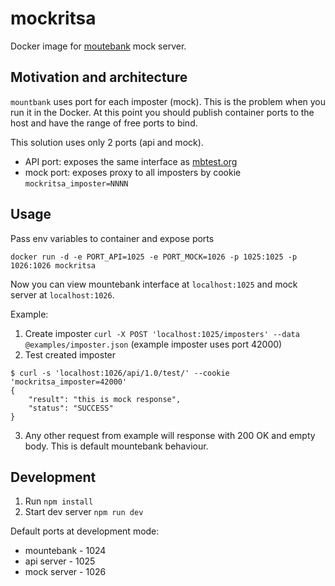 # mockritsa

Docker image for [moutebank](http://www.mbtest.org) mock server.

## Motivation and architecture

`mountbank` uses port for each imposter (mock).
This is the problem when you run it in the Docker.
At this point you should publish container ports to the host and have the range of free ports to bind.

This solution uses only 2 ports (api and mock).
* API port: exposes the same interface as [mbtest.org](http://www.mbtest.org)
* mock port: exposes proxy to all imposters by cookie `mockritsa_imposter=NNNN`

## Usage

Pass env variables to container and expose ports

`docker run -d -e PORT_API=1025 -e PORT_MOCK=1026 -p 1025:1025 -p 1026:1026 mockritsa`

Now you can view mountebank interface at `localhost:1025` and mock server at `localhost:1026`.

Example:
1. Create imposter `curl -X POST 'localhost:1025/imposters' --data @examples/imposter.json` (example imposter uses port 42000)
2. Test created imposter
```
$ curl -s 'localhost:1026/api/1.0/test/' --cookie 'mockritsa_imposter=42000'
{
    "result": "this is mock response",
    "status": "SUCCESS"
}
```
3. Any other request from example will response with 200 OK and empty body. This is default mountebank behaviour. 

## Development

1. Run `npm install`
2. Start dev server `npm run dev`
 
Default ports at development mode:
* mountebank - 1024
* api server - 1025 
* mock server - 1026


